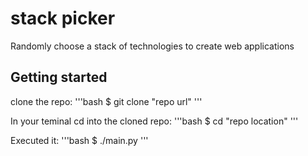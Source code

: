 # stack picker

Randomly choose a stack of technologies to create web applications

## Getting started

clone the repo:
'''bash
$ git clone "repo url"
'''

In your teminal cd into the cloned repo:
'''bash
$ cd "repo location"
'''

Executed it:
'''bash
$ ./main.py
'''
